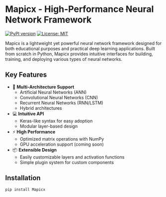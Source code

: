 # Mapicx - High-Performance Neural Network Framework

[![PyPI version](https://img.shields.io/pypi/v/Mapicx.svg)](https://pypi.org/project/Mapicx/)
[![License: MIT](https://img.shields.io/badge/License-MIT-yellow.svg)](https://opensource.org/licenses/MIT)

Mapicx is a lightweight yet powerful neural network framework designed for both educational purposes and practical deep learning applications. Built from scratch in Python, Mapicx provides intuitive interfaces for building, training, and deploying various types of neural networks.

## Key Features

- 🚀 **Multi-Architecture Support**
  - Artificial Neural Networks (ANN)
  - Convolutional Neural Networks (CNN) 
  - Recurrent Neural Networks (RNN/LSTM) 
  - Hybrid architectures
- 💻 **Intuitive API**
  - Keras-like syntax for easy adoption
  - Modular layer-based design
- ⚡ **High Performance**
  - Optimized matrix operations with NumPy
  - GPU acceleration support (coming soon)
- 📦 **Extensible Design**
  - Easily customizable layers and activation functions
  - Simple plugin system for custom components

## Installation

```bash
pip install Mapicx
```


